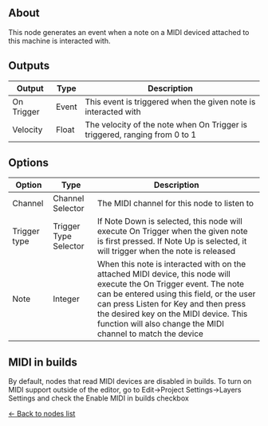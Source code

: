 ## About
This node generates an event when a note on a MIDI deviced attached to this machine is interacted with.

## Outputs
Output | Type| Description
------------ | -------|------
On Trigger | Event | This event is triggered when the given note is interacted with
Velocity | Float | The velocity of the note when On Trigger is triggered, ranging from 0 to 1

## Options
Option | Type | Description
--- | --- | ---
Channel | Channel Selector | The MIDI channel for this node to listen to
Trigger type | Trigger Type Selector | If Note Down is selected, this node will execute On Trigger when the given note is first pressed. If Note Up is selected, it will trigger when the note is released
Note | Integer | When this note is interacted with on the attached MIDI device, this node will execute the On Trigger event. The note can be entered using this field, or the user can press Listen for Key and then press the desired key on the MIDI device. This function will also change the MIDI channel to match the device

## MIDI in builds

By default, nodes that read MIDI devices are disabled in builds. To turn on MIDI support outside of the editor, go to Edit->Project Settings->Layers Settings and check the  Enable MIDI in builds checkbox

[<- Back to nodes list](Nodes)
